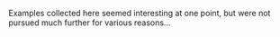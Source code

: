 Examples collected here seemed interesting at one point, but were not pursued much further for various reasons...